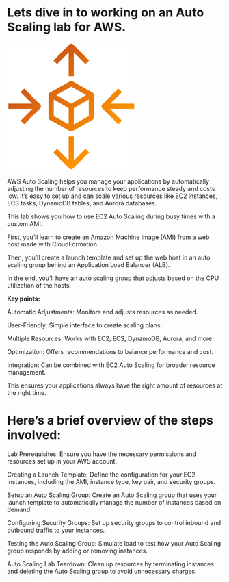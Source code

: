 # Lets dive in to working on an Auto Scaling lab for AWS. 

![alt text](image-1.png)

AWS Auto Scaling helps you manage your applications by automatically adjusting the number of resources to keep performance steady and costs low. It’s easy to set up and can scale various resources like EC2 instances, ECS tasks, DynamoDB tables, and Aurora databases.

This lab shows you how to use EC2 Auto Scaling during busy times with a custom AMI.

First, you’ll learn to create an Amazon Machine Image (AMI) from a web host made with CloudFormation.

Then, you’ll create a launch template and set up the web host in an auto scaling group behind an Application Load Balancer (ALB).

In the end, you’ll have an auto scaling group that adjusts based on the CPU utilization of the hosts.

**Key points:**

Automatic Adjustments: Monitors and adjusts resources as needed.

User-Friendly: Simple interface to create scaling plans.

Multiple Resources: Works with EC2, ECS, DynamoDB, Aurora, and more.

Optimization: Offers recommendations to balance performance and cost.

Integration: Can be combined with EC2 Auto Scaling for broader resource management.

This ensures your applications always have the right amount of resources at the right time.

# Here’s a brief overview of the steps involved:

Lab Prerequisites: Ensure you have the necessary permissions and resources set up in your AWS account.

Creating a Launch Template: Define the configuration for your EC2 instances, including the AMI, instance type, key pair, and security groups.

Setup an Auto Scaling Group: Create an Auto Scaling group that uses your launch template to automatically manage the number of instances based on demand.

Configuring Security Groups: Set up security groups to control inbound and outbound traffic to your instances.

Testing the Auto Scaling Group: Simulate load to test how your Auto Scaling group responds by adding or removing instances.

Auto Scaling Lab Teardown: Clean up resources by terminating instances and deleting the Auto Scaling group to avoid unnecessary charges.